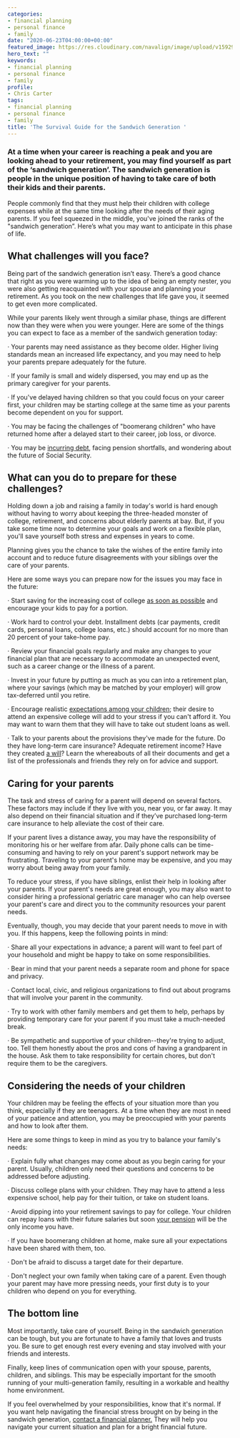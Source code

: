 ```yaml
---
categories:
- financial planning
- personal finance
- family
date: "2020-06-23T04:00:00+00:00"
featured_image: https://res.cloudinary.com/navalign/image/upload/v1592942563/sai-de-silva-YLMs82LF6FY-unsplash_xkeqc0.jpg
hero_text: ""
keywords:
- financial planning
- personal finance
- family
profile:
- Chris Carter
tags:
- financial planning
- personal finance
- family
title: 'The Survival Guide for the Sandwich Generation '
---
```

### At a time when your career is reaching a peak and you are looking ahead to your retirement, you may find yourself as part of the ‘sandwich generation’. The sandwich generation is people in the unique position of having to take care of both their kids and their parents.

People commonly find that they must help their children with college expenses while at the same time looking after the needs of their aging parents. If you feel squeezed in the middle, you've joined the ranks of the "sandwich generation”. Here’s what you may want to anticipate in this phase of life.

## What challenges will you face?

Being part of the sandwich generation isn’t easy. There’s a good chance that right as you were warming up to the idea of being an empty nester, you were also getting reacquainted with your spouse and planning your retirement. As you took on the new challenges that life gave you, it seemed to get even more complicated.

While your parents likely went through a similar phase, things are different now than they were when you were younger. Here are some of the things you can expect to face as a member of the sandwich generation today:

· Your parents may need assistance as they become older. Higher living standards mean an increased life expectancy, and you may need to help your parents prepare adequately for the future.

· If your family is small and widely dispersed, you may end up as the primary caregiver for your parents.

· If you've delayed having children so that you could focus on your career first, your children may be starting college at the same time as your parents become dependent on you for support.

· You may be facing the challenges of "boomerang children" who have returned home after a delayed start to their career, job loss, or divorce.

· You may be [incurring debt](https://navalign.com/updates/the-curious-case-of-good-debt-vs-bad-debt/), facing pension shortfalls, and wondering about the future of Social Security.

## What can you do to prepare for these challenges?

Holding down a job and raising a family in today's world is hard enough without having to worry about keeping the three-headed monster of college, retirement, and concerns about elderly parents at bay. But, if you take some time now to determine your goals and work on a flexible plan, you'll save yourself both stress and expenses in years to come.

Planning gives you the chance to take the wishes of the entire family into account and to reduce future disagreements with your siblings over the care of your parents.

Here are some ways you can prepare now for the issues you may face in the future:

· Start saving for the increasing cost of college [as soon as possible](https://navalign.com/updates/4-financial-priorities-young-families-should-address/) and encourage your kids to pay for a portion.

· Work hard to control your debt. Installment debts (car payments, credit cards, personal loans, college loans, etc.) should account for no more than 20 percent of your take-home pay.

· Review your financial goals regularly and make any changes to your financial plan that are necessary to accommodate an unexpected event, such as a career change or the illness of a parent.

· Invest in your future by putting as much as you can into a retirement plan, where your savings (which may be matched by your employer) will grow tax-deferred until you retire.

· Encourage realistic [expectations among your children](https://navalign.com/updates/how-to-help-your-kids-become-money-masters/); their desire to attend an expensive college will add to your stress if you can't afford it. You may want to warn them that they will have to take out student loans as well.

· Talk to your parents about the provisions they've made for the future. Do they have long-term care insurance? Adequate retirement income? Have they created [a will](https://navalign.com/updates/wills-the-cornerstone-of-your-estate-plan/)? Learn the whereabouts of all their documents and get a list of the professionals and friends they rely on for advice and support.

## Caring for your parents

The task and stress of caring for a parent will depend on several factors. These factors may include if they live with you, near you, or far away. It may also depend on their financial situation and if they’ve purchased long-term care insurance to help alleviate the cost of their care.

If your parent lives a distance away, you may have the responsibility of monitoring his or her welfare from afar. Daily phone calls can be time-consuming and having to rely on your parent's support network may be frustrating. Traveling to your parent's home may be expensive, and you may worry about being away from your family.

To reduce your stress, if you have siblings, enlist their help in looking after your parents. If your parent's needs are great enough, you may also want to consider hiring a professional geriatric care manager who can help oversee your parent's care and direct you to the community resources your parent needs.

Eventually, though, you may decide that your parent needs to move in with you. If this happens, keep the following points in mind:

· Share all your expectations in advance; a parent will want to feel part of your household and might be happy to take on some responsibilities.

· Bear in mind that your parent needs a separate room and phone for space and privacy.

· Contact local, civic, and religious organizations to find out about programs that will involve your parent in the community.

· Try to work with other family members and get them to help, perhaps by providing temporary care for your parent if you must take a much-needed break.

· Be sympathetic and supportive of your children--they're trying to adjust, too. Tell them honestly about the pros and cons of having a grandparent in the house. Ask them to take responsibility for certain chores, but don't require them to be the caregivers.

## Considering the needs of your children

Your children may be feeling the effects of your situation more than you think, especially if they are teenagers. At a time when they are most in need of your patience and attention, you may be preoccupied with your parents and how to look after them.

Here are some things to keep in mind as you try to balance your family's needs:

· Explain fully what changes may come about as you begin caring for your parent. Usually, children only need their questions and concerns to be addressed before adjusting.

· Discuss college plans with your children. They may have to attend a less expensive school, help pay for their tuition, or take on student loans.

· Avoid dipping into your retirement savings to pay for college. Your children can repay loans with their future salaries but soon [your pension](https://navalign.com/updates/top-5-social-security-myths-debunked/) will be the only income you have.

· If you have boomerang children at home, make sure all your expectations have been shared with them, too.

· Don't be afraid to discuss a target date for their departure.

· Don't neglect your own family when taking care of a parent. Even though your parent may have more pressing needs, your first duty is to your children who depend on you for everything.

## The bottom line

Most importantly, take care of yourself. Being in the sandwich generation can be tough, but you are fortunate to have a family that loves and trusts you. Be sure to get enough rest every evening and stay involved with your friends and interests.

Finally, keep lines of communication open with your spouse, parents, children, and siblings. This may be especially important for the smooth running of your multi-generation family, resulting in a workable and healthy home environment.

If you feel overwhelmed by your responsibilities, know that it's normal. If you want help navigating the financial stress brought on by being in the sandwich generation, [contact a financial planner.](https://navalign.com/what-we-do/fiduciary-financial-planning/) They will help you navigate your current situation and plan for a bright financial future.